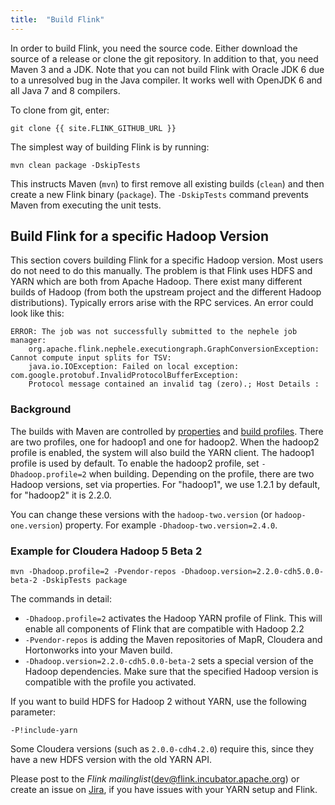 ```yaml
---
title:  "Build Flink"
---
```



In order to build Flink, you need the source code. Either download the source of a release or clone the git repository. In addition to that, you need Maven 3 and a JDK. Note that you can not build Flink with Oracle JDK 6 due to a unresolved bug in the Java compiler. It works well with OpenJDK 6 and all Java 7 and 8 compilers.

To clone from git, enter:
```
git clone {{ site.FLINK_GITHUB_URL }}
```

The simplest way of building Flink is by running:

```
mvn clean package -DskipTests
```

This instructs Maven (`mvn`) to first remove all existing builds (`clean`) and then create a new Flink binary (`package`). The `-DskipTests` command prevents Maven from executing the unit tests.



## Build Flink for a specific Hadoop Version

This section covers building Flink for a specific Hadoop version. Most users do not need to do this manually.
The problem is that Flink uses HDFS and YARN which are both from Apache Hadoop. There exist many different builds of Hadoop (from both the upstream project and the different Hadoop distributions). Typically errors arise with the RPC services. An error could look like this:

```
ERROR: The job was not successfully submitted to the nephele job manager:
    org.apache.flink.nephele.executiongraph.GraphConversionException: Cannot compute input splits for TSV:
    java.io.IOException: Failed on local exception: com.google.protobuf.InvalidProtocolBufferException:
    Protocol message contained an invalid tag (zero).; Host Details :
```

### Background

The builds with Maven are controlled by [properties](http://maven.apache.org/pom.html#Properties) and <a href="http://maven.apache.org/guides/introduction/introduction-to-profiles.html">build profiles</a>.
There are two profiles, one for hadoop1 and one for hadoop2. When the hadoop2 profile is enabled, the system will also build the YARN client.
The hadoop1 profile is used by default. To enable the hadoop2 profile, set `-Dhadoop.profile=2` when building.
Depending on the profile, there are two Hadoop versions, set via properties. For "hadoop1", we use 1.2.1 by default, for "hadoop2" it is 2.2.0.

You can change these versions with the `hadoop-two.version` (or `hadoop-one.version`) property. For example `-Dhadoop-two.version=2.4.0`.


### Example for Cloudera Hadoop 5 Beta 2


```
mvn -Dhadoop.profile=2 -Pvendor-repos -Dhadoop.version=2.2.0-cdh5.0.0-beta-2 -DskipTests package
```

The commands in detail:

*  `-Dhadoop.profile=2` activates the Hadoop YARN profile of Flink. This will enable all components of Flink that are compatible with Hadoop 2.2
*  `-Pvendor-repos` is adding the Maven repositories of MapR, Cloudera and Hortonworks into your Maven build.
* `-Dhadoop.version=2.2.0-cdh5.0.0-beta-2` sets a special version of the Hadoop dependencies. Make sure that the specified Hadoop version is compatible with the profile you activated.

If you want to build HDFS for Hadoop 2 without YARN, use the following parameter:

```
-P!include-yarn
```

Some Cloudera versions (such as `2.0.0-cdh4.2.0`) require this, since they have a new HDFS version with the old YARN API.

Please post to the _Flink mailinglist_(dev@flink.incubator.apache.org) or create an issue on [Jira]({{site.FLINK_ISSUES_URL}}), if you have issues with your YARN setup and Flink.